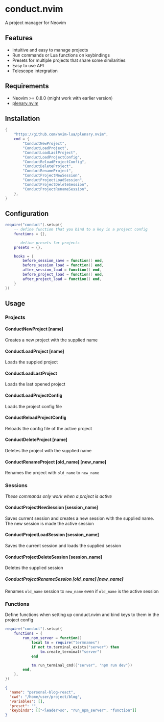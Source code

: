 # conduct.nvim

A project manager for Neovim

## Features

- Intuitive and easy to manage projects
- Run commands or Lua functions on keybindings
- Presets for multiple projects that share some similarities
- Easy to use API
- Telescope intergration

## Requirements

- Neovim >= 0.8.0 (might work with earlier version)
- [plenary.nvim](https://github.com/nvim-lua/plenary.nvim)

## Installation

```lua
{
    "https://github.com/nvim-lua/plenary.nvim",
    cmd = {
        "ConductNewProject",
        "ConductLoadProject",
        "ConductLoadLastProject",
        "ConductLoadProjectConfig",
        "ConductReloadProjectConfig",
        "ConductDeleteProject",
        "ConductRenameProject",
        "ConductProjectNewSession",
        "ConductProjectLoadSession",
        "ConductProjectDeleteSession",
        "ConductProjectRenameSession",
    },
}
```

## Configuration

```lua
require("conduct").setup({
    -- define function that you bind to a key in a project config
    functions = {},

    -- define presets for projects
    presets = {},

    hooks = {
        before_session_save = function() end,
        before_session_load = function() end,
        after_session_load = function() end,
        before_project_load = function() end,
        after_project_load = function() end,
    }
})
```

## Usage

### Projects

#### ConductNewProject [name]

Creates a new project with the supplied name

#### ConductLoadProject [name]

Loads the suppied project

#### ConductLoadLastProject

Loads the last opened project

#### ConductLoadProjectConfig

Loads the project config file

#### ConductReloadProjectConfig

Reloads the config file of the active project

#### ConductDeleteProject [name]

Deletes the project with the supplied name

#### ConductRenameProject [old_name] [new_name]

Renames the project with `old_name` to `new_name`

### Sessions

_These commands only work when a project is active_

#### ConductProjectNewSession [session_name]

Saves current session and creates a new session with the supplied name. The new session is made the active session

#### ConductProjectLoadSession [session_name]

Saves the current session and loads the supplied session

#### ConductProjectDeleteSession [session_name]

Deletes the supplied session

##### ConductProjectRenameSession [old_name] [new_name]

Renames `old_name` session to `new_name` even if `old_name` is the active session

### Functions

Define functions when setting up conduct.nvim and bind keys to them in the project config

```lua
require("conduct").setup({
    functions = {
        run_npm_server = function()
            local tm = require("termnames")
            if not tm.terminal_exists("server") then
                tm.create_terminal("server")
            end

            tm.run_terminal_cmd({"server", "npm run dev"})
        end,
    },
})
```

```json
{
  "name": "personal-blog-react",
  "cwd": "/home/user/project/blog",
  "variables": [],
  "preset": "",
  "keybinds": [["<leader>so", "run_npm_server", "function"]]
}
```
